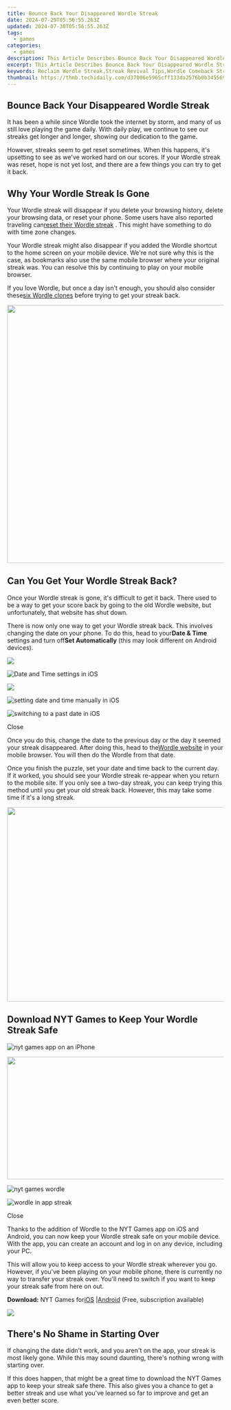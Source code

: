 ```yaml
---
title: Bounce Back Your Disappeared Wordle Streak
date: 2024-07-29T05:56:55.263Z
updated: 2024-07-30T05:56:55.263Z
tags:
  - games
categories:
  - games
description: This Article Describes Bounce Back Your Disappeared Wordle Streak
excerpt: This Article Describes Bounce Back Your Disappeared Wordle Streak
keywords: Reclaim Wordle Streak,Streak Revival Tips,Wordle Comeback Strategy,Regain Game Streak Success,Resuming Wordle Winning,Win Back Your Streak,Streak Escape Strategy
thumbnail: https://thmb.techidaily.com/d37006e5965cff133da2576b0b3455692491cf1f8c58029bf90db9237f948dc9.jpg
---
```


## Bounce Back Your Disappeared Wordle Streak

 It has been a while since Wordle took the internet by storm, and many of us still love playing the game daily. With daily play, we continue to see our streaks get longer and longer, showing our dedication to the game.

 However, streaks seem to get reset sometimes. When this happens, it's upsetting to see as we've worked hard on our scores. If your Wordle streak was reset, hope is not yet lost, and there are a few things you can try to get it back.

## Why Your Wordle Streak Is Gone

 Your Wordle streak will disappear if you delete your browsing history, delete your browsing data, or reset your phone. Some users have also reported traveling can[reset their Wordle streak](https://www.makeuseof.com/how-to-reset-wordle-streak-iphone-android/) . This might have something to do with time zone changes.

 Your Wordle streak might also disappear if you added the Wordle shortcut to the home screen on your mobile device. We're not sure why this is the case, as bookmarks also use the same mobile browser where your original streak was. You can resolve this by continuing to play on your mobile browser.

 If you love Wordle, but once a day isn't enough, you should also consider these[six Wordle clones](https://www.makeuseof.com/best-wordle-clones-for-iphone/) before trying to get your streak back.

<!-- affiliate ads begin -->
<a href="https://appsumo.8odi.net/c/5597632/2068425/7443" target="_top" id="2068425"><img src="//a.impactradius-go.com/display-ad/7443-2068425" border="0" alt="" width="1200" height="600"/></a><img height="0" width="0" src="https://appsumo.8odi.net/i/5597632/2068425/7443" style="position:absolute;visibility:hidden;" border="0" />
<!-- affiliate ads end -->
## Can You Get Your Wordle Streak Back?

 Once your Wordle streak is gone, it's difficult to get it back. There used to be a way to get your score back by going to the old Wordle website, but unfortunately, that website has shut down.

 There is now only one way to get your Wordle streak back. This involves changing the date on your phone. To do this, head to your**Date & Time** settings and turn off**Set Automatically** (this may look different on Android devices).

<!-- affiliate ads begin -->
<a href="https://secure.2checkout.com/order/checkout.php?PRODS=2201613&QTY=1&AFFILIATE=108875&CART=1"><img src="https://www.macdvdripperpro.com/images/devices-3.png" border="0"></a>
<!-- affiliate ads end -->
![Date and Time settings in iOS](https://static1.makeuseofimages.com/wordpress/wp-content/uploads/2023/08/date-and-time-settings-in-ios.jpg)

<!-- affiliate ads begin -->
<a href="https://store.nero.com/order/checkout.php?PRODS=42296985&QTY=1&AFFILIATE=108875&CART=1"><img src="https://secure.avangate.com/images/merchant/9cea886b9f44a3c2df1163730ab64994/products/copy_nero_burning_rom_cart.png" border="0">
</a>
<!-- affiliate ads end -->
![setting date and time manually in iOS](https://static1.makeuseofimages.com/wordpress/wp-content/uploads/2023/08/setting-date-and-time-manually-in-ios.jpg)

![switching to a past date in iOS](https://static1.makeuseofimages.com/wordpress/wp-content/uploads/2023/08/switching-to-a-past-date-in-ios.jpg)

Close

 Once you do this, change the date to the previous day or the day it seemed your streak disappeared. After doing this, head to the[Wordle website](https://www.nytimes.com/games/wordle/index.html) in your mobile browser. You will then do the Wordle from that date.

 Once you finish the puzzle, set your date and time back to the current day. If it worked, you should see your Wordle streak re-appear when you return to the mobile site. If you only see a two-day streak, you can keep trying this method until you get your old streak back. However, this may take some time if it's a long streak.

<!-- affiliate ads begin -->
<a href="https://ukaidot.sjv.io/c/5597632/1793234/19578" target="_top" id="1793234"><img src="//a.impactradius-go.com/display-ad/19578-1793234" border="0" alt="" width="678" height="452"/></a><img height="0" width="0" src="https://imp.pxf.io/i/5597632/1793234/19578" style="position:absolute;visibility:hidden;" border="0" />
<!-- affiliate ads end -->
## Download NYT Games to Keep Your Wordle Streak Safe

![nyt games app on an iPhone](https://static1.makeuseofimages.com/wordpress/wp-content/uploads/2023/08/nyt-games-app.jpg)

<!-- affiliate ads begin -->
<a href="https://cowinaudio.pxf.io/c/5597632/1116855/13794" target="_top" id="1116855"><img src="//a.impactradius-go.com/display-ad/13794-1116855" border="0" alt="" width="767" height="285"/></a><img height="0" width="0" src="https://imp.pxf.io/i/5597632/1116855/13794" style="position:absolute;visibility:hidden;" border="0" />
<!-- affiliate ads end -->
![nyt games wordle](https://static1.makeuseofimages.com/wordpress/wp-content/uploads/2023/08/nyt-games-wordle.jpg)

![wordle in app streak](https://static1.makeuseofimages.com/wordpress/wp-content/uploads/2023/08/wordle-in-app-streak.jpg)

Close

 Thanks to the addition of Wordle to the NYT Games app on iOS and Android, you can now keep your Wordle streak safe on your mobile device. With the app, you can create an account and log in on any device, including your PC.

 This will allow you to keep access to your Wordle streak wherever you go. However, if you've been playing on your mobile phone, there is currently no way to transfer your streak over. You'll need to switch if you want to keep your streak safe from here on out.

**Download:** NYT Games for[iOS](https://apps.apple.com/us/app/nyt-games-word-games-sudoku/id307569751) |[Android](https://www.anrdoezrs.net/links/7251228/type/dlg/sid/UUmuoUeUpU2008796/https://play.google.com/store/apps/details?id=com.nytimes.crossword&hl=en%5FUS&gl=US) (Free, subscription available)

<!-- affiliate ads begin -->
<a href="https://estore.winxdvd.com/order/checkout.php?PRODS=1412049&QTY=1&AFFILIATE=108875&CART=1"><img src="https://www.winxdvd.com/affiliate/new-banner/pt-200x200.jpg" border="0"></a>
<!-- affiliate ads end -->
## There's No Shame in Starting Over

 If changing the date didn't work, and you aren't on the app, your streak is most likely gone. While this may sound daunting, there's nothing wrong with starting over.

 If this does happen, that might be a great time to download the NYT Games app to keep your streak safe there. This also gives you a chance to get a better streak and use what you've learned so far to improve and get an even better score.


<ins class="adsbygoogle"
     style="display:block"
     data-ad-format="autorelaxed"
     data-ad-client="ca-pub-7571918770474297"
     data-ad-slot="1223367746"></ins>



<ins class="adsbygoogle"
     style="display:block"
     data-ad-client="ca-pub-7571918770474297"
     data-ad-slot="8358498916"
     data-ad-format="auto"
     data-full-width-responsive="true"></ins>


